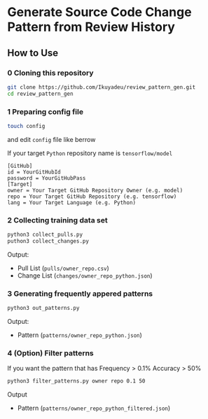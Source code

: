 # Generate Source Code Change Pattern from Review History

## How to Use

### 0 Cloning this repository

```sh
git clone https://github.com/Ikuyadeu/review_pattern_gen.git
cd review_pattern_gen
```

### 1 Preparing config file

```sh
touch config
```

and edit `config` file like berrow

If your target `Python` repository name is `tensorflow/model`

```properties
[GitHub]
id = YourGitHubId
password = YourGitHubPass
[Target]
owner = Your Target GitHub Repository Owner (e.g. model)
repo = Your Target GitHub Repository (e.g. tensorflow)
lang = Your Target Language (e.g. Python)
```

### 2 Collecting training data set


```sh
python3 collect_pulls.py
puthon3 collect_changes.py
```

Output:
* Pull List (`pulls/owner_repo.csv`)
* Change List (`changes/owner_repo_python.json`)

### 3 Generating frequently appered patterns

```sh
python3 out_patterns.py
```

Output:
* Pattern (`patterns/owner_repo_python.json`)

### 4 (Option) Filter patterns

If you want the pattern that has
Frequency > 0.1%
Accuracy > 50%

```sh
python3 filter_patterns.py owner repo 0.1 50
```

Output
* Pattern (`patterns/owner_repo_python_filtered.json`)
